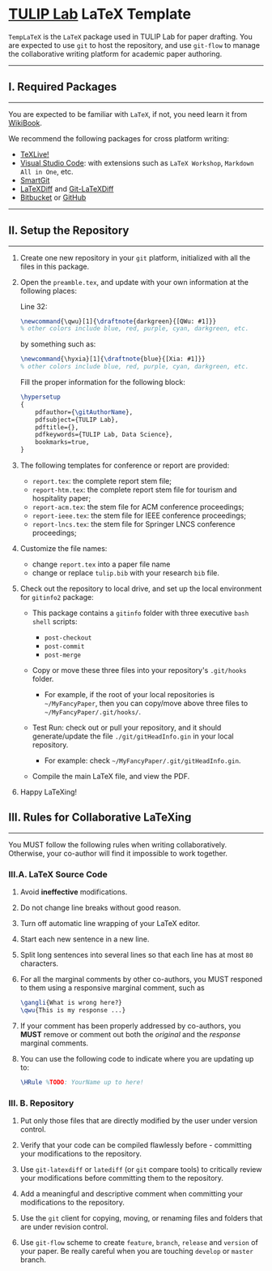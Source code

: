 
[TULIP Lab](http://www.tulip.org.au) LaTeX Template
==================

`TempLaTeX` is the `LaTeX` package used in TULIP Lab for paper drafting. You are expected to use `git` to host the repository, and use `git-flow` to manage the collaborative writing platform for academic paper authoring.

---
## I. Required Packages
---

You are expected to be familiar with `LaTeX`, if not, you need learn it from [WikiBook](https://en.wikibooks.org/wiki/LaTeX).

We recommend the following packages for cross platform writing:

* [TeXLive!](https://tug.org/texlive/)
* [Visual Studio Code](https://code.visualstudio.com/): with extensions such as `LaTeX Workshop`, `Markdown All in One`, etc.
* [SmartGit](https://www.syntevo.com/smartgit/)
* [LaTeXDiff](https://www.ctan.org/pkg/latexdiff?lang=en) and [Git-LaTeXDiff](https://gitlab.com/git-latexdiff/git-latexdiff)
* [Bitbucket](http://bitbucket.org) or [GitHub](https://github.com/)

---
## II. Setup the Repository
---

1. Create one new repository in your `git` platform, initialized with all the files in this package.

1. Open the `preamble.tex`, and update with your own information at the following places:

    Line 32: 

    ```latex
    \newcommand{\qwu}[1]{\draftnote{darkgreen}{[QWu: #1]}}
    % other colors include blue, red, purple, cyan, darkgreen, etc.
    ```
    by something  such as:

    ```latex
    \newcommand{\hyxia}[1]{\draftnote{blue}{[Xia: #1]}}
    % other colors include blue, red, purple, cyan, darkgreen, etc.
    ```

    Fill the proper information for the following block:
    ```latex
    \hypersetup
    {
        pdfauthor={\gitAuthorName},
        pdfsubject={TULIP Lab},
        pdftitle={},
        pdfkeywords={TULIP Lab, Data Science},
        bookmarks=true,  
    }
    ```

1. The following templates for conference or report are provided:
    - `report.tex`: the complete report stem file;
    - `report-htm.tex`: the complete report stem file for tourism and hospitality paper;
    - `report-acm.tex`: the stem file for ACM conference proceedings;
    - `report-ieee.tex`: the stem file for IEEE conference proceedings;
    - `report-lncs.tex`: the stem file for Springer LNCS conference proceedings;

1. Customize the file names:
    - change `report.tex` into a paper file name
    - change or replace `tulip.bib` with your research `bib` file.


1. Check out the repository to local drive, and set up the local environment for `gitinfo2` package:

    - This package contains a `gitinfo` folder with three executive `bash` `shell` scripts:
        *  `post-checkout`
        *  `post-commit`
        *  `post-merge`

    -  Copy or move these three files into your repository's `.git/hooks` folder. 
        -  For example, if the root of your local repositories is `~/MyFancyPaper`, then you can copy/move above three files to `~/MyFancyPaper/.git/hooks/`.

    - Test Run: check out or pull your repository, and it should generate/update the file `./git/gitHeadInfo.gin` in your local repository.
        - For example: check `~/MyFancyPaper/.git/gitHeadInfo.gin`.


    - Compile the main LaTeX file, and view the PDF.

1. Happy LaTeXing!

## III. Rules for Collaborative LaTeXing
---

You MUST follow the following rules when writing collaboratively. Otherwise, your co-author will find it impossible to work together.

### III.A. LaTeX Source Code

1. Avoid **ineffective** modifications.

1. Do not change line breaks without good reason.

1. Turn off automatic line wrapping of your LaTeX editor.

1. Start each new sentence in a new line.

1. Split long sentences into several lines so that each line has at most `80` characters.

1. For all the marginal comments by other co-authors, you MUST responed to them using a responsive marginal comment, such as

    ```latex
    \gangli{What is wrong here?}
    \qwu{This is my response ...}
    ```

1. If your comment has been properly addressed by co-authors, you **MUST** remove or comment out both the *original* and the *response* marginal comments.

1. You can use the following code to indicate where you are updating up to:

    ```latex
    \HRule %TODO: YourName up to here!
    ```

### III. B. Repository

1. Put only those files that are directly modified by the user under version control.

1. Verify that your code can be compiled flawlessly before - committing your modifications to the repository.

1. Use `git-latexdiff` or `latediff` (or `git` compare tools) to critically review your modifications before committing them to the repository.

1. Add a meaningful and descriptive comment when committing your modifications to the repository.

1. Use the `git` client for copying, moving, or renaming files and folders that are under revision control.

1. Use `git-flow` scheme to create `feature`, `branch`, `release` and `version` of your paper. Be really careful when you are touching `develop` or `master` branch.










